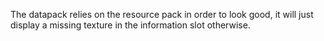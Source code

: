 The datapack relies on the resource pack in order to look good, it will just display a missing texture in the information slot otherwise.
